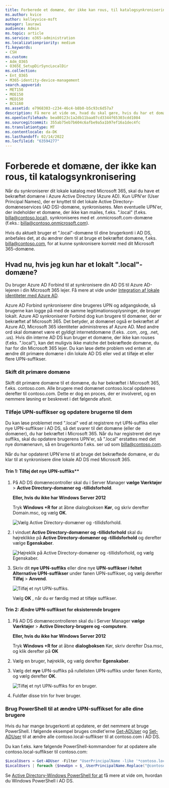 ```yaml
---
title: Forberede et domæne, der ikke kan rous, til katalogsynkronisering
ms.author: kvice
author: kelleyvice-msft
manager: laurawi
audience: Admin
ms.topic: article
ms.service: o365-administration
ms.localizationpriority: medium
f1.keywords:
- CSH
ms.custom:
- Adm_O365
- O365E_SetupDirSyncLocalDir
ms.collection:
- Ent_O365
- M365-identity-device-management
search.appverid:
- MET150
- MOE150
- MED150
- BCS160
ms.assetid: e7968303-c234-46c4-b8b0-b5c93c6d57a7
description: Få mere at vide om, hvad du skal gøre, hvis du har et domæne, der ikke kan kan rous, som er knyttet til dine lokale brugerkonti, før du synkroniserer dem med din Microsoft 365 lejer.
ms.openlocfilehash: bea80123c1a2db11baa07cd3344f65303cdd1084
ms.sourcegitcommit: 355ab75eb7b604c6afbe9a5a1b97ef16a1dec4fc
ms.translationtype: MT
ms.contentlocale: da-DK
ms.lasthandoff: 02/14/2022
ms.locfileid: "63594277"
---
```

# <a name="prepare-a-non-routable-domain-for-directory-synchronization"></a>Forberede et domæne, der ikke kan rous, til katalogsynkronisering

Når du synkroniserer dit lokale katalog med Microsoft 365, skal du have et bekræftet domæne i Azure Active Directory (Azure AD). Kun UPN'er (User Principal Names), der er knyttet til det lokale Active Directory-domæneservices (AD DS)-domæne, synkroniseres. Men eventuelle UPN'er, der indeholder et domæne, der ikke kan mailes, f.eks. ".local" (f.eks. billa@contoso.local), synkroniseres med et .onmicrosoft.com-domæne (f.eks.: billa@contoso.onmicrosoft.com). 

Hvis du aktuelt bruger et ".local"-domæne til dine brugerkonti i AD DS, anbefales det, at du ændrer dem til at bruge et bekræftet domæne, f.eks. billa@contoso.com, for at kunne synkronisere korrekt med dit Microsoft 365-domæne.
  
## <a name="what-if-i-only-have-a-local-on-premises-domain"></a>Hvad nu, hvis jeg kun har et lokalt ".local"-domæne?

Du bruger Azure AD Forbind til at synkronisere din AD DS til Azure AD-lejeren i din Microsoft 365 lejer. Få mere at vide under [Integration af lokale identiteter med Azure AD](/azure/architecture/reference-architectures/identity/azure-ad).
  
Azure AD Forbind synkroniserer dine brugeres UPN og adgangskode, så brugerne kan logge på med de samme legitimationsoplysninger, de bruger lokalt. Azure AD synkroniserer Forbind dog kun brugere til domæner, der er bekræftet af Microsoft 365. Det betyder, at domænet også er bekræftet af Azure AD, Microsoft 365 identiteter administreres af Azure AD. Med andre ord skal domænet være et gyldigt internetdomæne (f.eks. .com, .org, .net, .us). Hvis din interne AD DS kun bruger et domæne, der ikke kan rouses (f.eks. ".local"), kan det muligvis ikke matche det bekræftede domæne, du har for din Microsoft 365 lejer. Du kan løse dette problem ved enten at ændre dit primære domæne i din lokale AD DS eller ved at tilføje et eller flere UPN-suffikser.
  
### <a name="change-your-primary-domain"></a>Skift dit primære domæne

Skift dit primære domæne til et domæne, du har bekræftet i Microsoft 365, f.eks. contoso.com. Alle brugere med domænet contoso.local opdateres derefter til contoso.com. Dette er dog en proces, der er involveret, og en nemmere løsning er beskrevet i det følgende afsnit.
  
### <a name="add-upn-suffixes-and-update-your-users-to-them"></a>Tilføje UPN-suffikser og opdatere brugerne til dem

Du kan løse problemet med ".local" ved at registrere nyt UPN-suffiks eller nye UPN-suffikser i AD DS, så det svarer til det domæne (eller de domæner), du har bekræftet i Microsoft 365. Når du har registreret det nye suffiks, skal du opdatere brugerens UPN'er, så ".local" erstattes med det nye domænenavn, så en brugerkonto f.eks. ser ud som billa@contoso.com.
  
Når du har opdateret UPN'erne til at bruge det bekræftede domæne, er du klar til at synkronisere dine lokale AD DS med Microsoft 365.
  
#### <a name="step-1-add-the-new-upn-suffix"></a>Trin 1: Tilføj det nye UPN-suffiks**
  
1. På AD DS domænecontroller skal du i Server Manager **vælge Værktøjer** \> **Active Directory-domæner og -tillidsforhold**.
    
    **Eller, hvis du ikke har Windows Server 2012**
    
    Tryk **Windows +R for** at åbne dialogboksen **Kør**, og skriv derefter Domain.msc, og vælg **OK**.
    
    ![Vælg Active Directory-domæner og -tillidsforhold.](../media/46b6e007-9741-44af-8517-6f682e0ac974.png)
  
2. I vinduet **Active Directory-domæner og -tillidsforhold** skal du højreklikke på **Active Directory-domæner og -tillidsforhold** og derefter vælge **Egenskaber**.
    
    ![Højreklik på Active Directory-domæner og -tillidsforhold, og vælg Egenskaber.](../media/39d20812-ffb5-4ba9-8d7b-477377ac360d.png)
  
3. Skriv dit **nye UPN-suffiks** eller dine nye **UPN-suffikser i feltet Alternative UPN-suffikser** under fanen UPN-suffikser, og vælg derefter **Tilføj** \> **Anvend**.
    
    ![Tilføj et nyt UPN-suffiks.](../media/a4aaf919-7adf-469a-b93f-83ef284c0915.PNG)
  
    Vælg **OK** , når du er færdig med at tilføje suffikser. 
    
 #### <a name="step-2-change-the-upn-suffix-for-existing-users"></a>Trin 2: Ændre UPN-suffikset for eksisterende brugere
  
1. På AD DS domænecontrolleren skal du i Server Manager **vælge Værktøjer** \> **Active Directory-brugere og -computere**.
    
    **Eller, hvis du ikke har Windows Server 2012**
    
    Tryk **Windows +R for** at åbne **dialogboksen** Kør, skriv derefter Dsa.msc, og klik derefter på **OK**
    
2. Vælg en bruger, højreklik, og vælg derefter **Egenskaber**.
    
3. Vælg det **nye** UPN-suffiks på rullelisten UPN-suffiks under fanen Konto, og vælg derefter **OK**.
    
    ![Tilføj et nyt UPN-suffiks for en bruger.](../media/54876751-49f0-48cc-b864-2623c4835563.png)
  
4. Fuldfør disse trin for hver bruger.
    
   
### <a name="use-powershell-to-change-the-upn-suffix-for-all-of-your-users"></a>Brug PowerShell til at ændre UPN-suffikset for alle dine brugere

Hvis du har mange brugerkonti at opdatere, er det nemmere at bruge PowerShell. I følgende eksempel bruges cmdlet'erne [Get-ADUser](/previous-versions/windows/it-pro/windows-server-2008-R2-and-2008/ee617241(v=technet.10)) og [Set-ADUser](/previous-versions/windows/it-pro/windows-server-2008-R2-and-2008/ee617215(v=technet.10)) til at ændre alle contoso.local-suffikser til at contoso.com i AD DS. 

Du kan f.eks. køre følgende PowerShell-kommandoer for at opdatere alle contoso.local-suffikser til contoso.com:
    
  ```powershell
  $LocalUsers = Get-ADUser -Filter "UserPrincipalName -like '*contoso.local'" -Properties userPrincipalName -ResultSetSize $null
  $LocalUsers | foreach {$newUpn = $_.UserPrincipalName.Replace("@contoso.local","@contoso.com"); $_ | Set-ADUser -UserPrincipalName $newUpn}
  ```

Se [Active Directory-Windows PowerShell for at](/previous-versions/windows/it-pro/windows-server-2008-R2-and-2008/ee617195(v=technet.10)) få mere at vide om, hvordan du Windows PowerShell i AD DS.